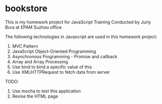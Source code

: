 # bookstore
This is my homework project for JavaScript Training Conducted by Juriy Bura at EPAM Suzhou office

The following technologies in Javascript are used in this homework project:
1. MVC Pattern
2. JavaScript Object-Oriented Programming
3. Asynchronous Programming - Promise and callback
4. Array and Array Processing
5. Use bind to bind a specific value of this
6. Use XMLHTTPRequest to fetch data from server

TODO:
1. Use mocha to test this application
2. Revise the HTML page

